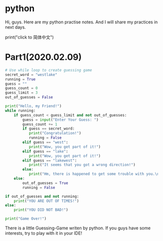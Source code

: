 # python

Hi, guys. Here are my python practise notes.
And I will share my practices in next days.

print("click to 简体中文")

# Part1(2020.02.09)
``` python
# Use while loop to create guessing game
secret_word = "westlake"
running = True
guess = ""
guess_count = 0
guess_limit = 3
out_of_guesses = False

print("Hello, my Friend!")
while running:
    if guess_count < guess_limit and not out_of_guesses:
        guess = input("Enter Your Guess: ")
        guess_count += 1
        if guess == secret_word:
           print("Congratulation!")
           running = False
        elif guess == "west":
           print("Wow, you get part of it!")
        elif guess == "lake":
           print("Wow, you get part of it!")
        elif guess == "lakewest":
           print("It seems that you got a wrong direction!")
        else:
           print("Hm, there is happened to get some trouble with you.\nDo it again!")
    else:
        out_of_guesses = True
        running = False

if out_of_guesses and not running:
    print("YOU ARE OUT OF TIMES!")
else:
    print("YOU DID NOT BAD!")

print("Game Over!")
```
There is a little Guessing-Game writen by python. 
If you guys have some interests, try to play with it in your IDE!

